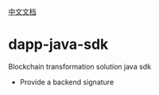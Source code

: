 [中文文档](https://github.com/moongaminglib/columbus-java-sdk)

# dapp-java-sdk
Blockchain transformation solution java sdk

- Provide a backend signature
